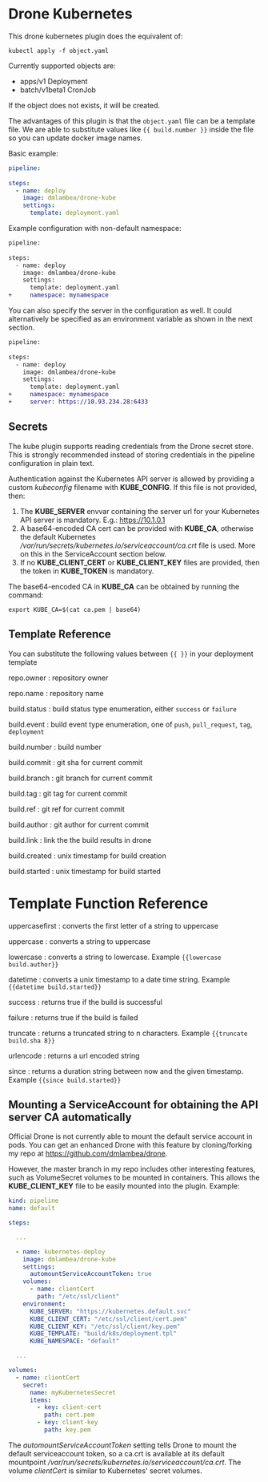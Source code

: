 # Drone Kubernetes
This drone kubernetes plugin does the equivalent of: 

```
kubectl apply -f object.yaml
```

Currently supported objects are:
* apps/v1 Deployment
* batch/v1beta1 CronJob

If the object does not exists, it will be created.

The advantages of this plugin is that the ```object.yaml``` file can be a template file.  We are able to substitute values like ```{{ build.number }}``` inside the file so you can update docker image names. 

Basic example: 

```yaml
pipeline:
  
steps:
  - name: deploy
  	image: dmlambea/drone-kube
    settings:
      template: deployment.yaml
```

Example configuration with non-default namespace:

```diff
pipeline:
  
steps:
  - name: deploy
    image: dmlambea/drone-kube
    settings:
      template: deployment.yaml
+     namespace: mynamespace
```

You can also specify the server in the configuration as well.  It could alternatively be specified as an environment variable as shown in the next section. 

```diff
pipeline:
  
steps:
  - name: deploy
    image: dmlambea/drone-kube
    settings:
      template: deployment.yaml
+     namespace: mynamespace
+     server: https://10.93.234.28:6433
```

## Secrets

The kube plugin supports reading credentials from the Drone secret store.  This is strongly recommended instead of storing credentials in the pipeline configuration in plain text.  

Authentication against the Kubernetes API server is allowed by providing a custom *kubeconfig* filename with __KUBE_CONFIG__. If this file is not provided, then:

1. The __KUBE_SERVER__ envvar containing the server url for your Kubernetes API server is mandatory.  E.g.: https://10.1.0.1
2. A base64-encoded CA cert can be provided with __KUBE_CA__, otherwise the default Kubernetes */var/run/secrets/kubernetes.io/serviceaccount/ca.crt* file is used. More on this in the ServiceAccount section below.
3. If no __KUBE_CLIENT_CERT__ or __KUBE_CLIENT_KEY__ files are provided, then the token in __KUBE_TOKEN__ is mandatory.

The base64-encoded CA in __KUBE_CA__ can be obtained by running the command:  

```
export KUBE_CA=$(cat ca.pem | base64)
``` 

## Template Reference

You can substitute the following values between ```{{ }}``` in your deployment template 

repo.owner
: repository owner

repo.name
: repository name

build.status
: build status type enumeration, either `success` or `failure`

build.event
: build event type enumeration, one of `push`, `pull_request`, `tag`, `deployment`

build.number
: build number

build.commit
: git sha for current commit

build.branch
: git branch for current commit

build.tag
: git tag for current commit

build.ref
: git ref for current commit

build.author
: git author for current commit

build.link
: link the the build results in drone

build.created
: unix timestamp for build creation

build.started
: unix timestamp for build started

# Template Function Reference

uppercasefirst
: converts the first letter of a string to uppercase

uppercase
: converts a string to uppercase

lowercase
: converts a string to lowercase. Example `{{lowercase build.author}}`

datetime
: converts a unix timestamp to a date time string. Example `{{datetime build.started}}`

success
: returns true if the build is successful

failure
: returns true if the build is failed

truncate
: returns a truncated string to n characters. Example `{{truncate build.sha 8}}`

urlencode
: returns a url encoded string

since
: returns a duration string between now and the given timestamp. Example `{{since build.started}}`
	
## Mounting a ServiceAccount for obtaining the API server CA automatically

Official Drone is not currently able to mount the default service account in pods. You can get an enhanced Drone with this feature by cloning/forking my repo at https://github.com/dmlambea/drone.

However, the master branch in my repo includes other interesting features, such as VolumeSecret volumes to be mounted in containers. This allows the __KUBE_CLIENT_KEY__ file to be easily mounted into the plugin. Example:

```yaml
kind: pipeline
name: default

steps:

  ...

  - name: kubernetes-deploy
    image: dmlambea/drone-kube
    settings:
      automountServiceAccountToken: true
    volumes:
      - name: clientCert
        path: "/etc/ssl/client"
    environment:
      KUBE_SERVER: "https://kubernetes.default.svc"
      KUBE_CLIENT_CERT: "/etc/ssl/client/cert.pem"
      KUBE_CLIENT_KEY: "/etc/ssl/client/key.pem"
      KUBE_TEMPLATE: "build/k8s/deployment.tpl"
      KUBE_NAMESPACE: "default"

  ...

volumes:
  - name: clientCert
    secret:
      name: myKubernetesSecret
      items:
        - key: client-cert
          path: cert.pem
        - key: client-key
          path: key.pem
```

The *automountServiceAccountToken* setting tells Drone to mount the default serviceaccount token, so a ca.crt is available at its default mountpoint */var/run/secrets/kubernetes.io/serviceaccount/ca.crt*. The volume *clientCert* is similar to Kubernetes' secret volumes.
